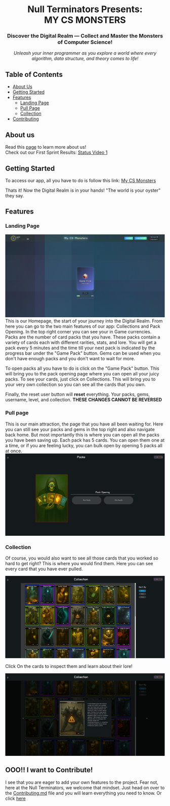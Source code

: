 <h1 align="center">
    Null Terminators Presents:
    <br>
    MY CS MONSTERS
</h1>

<article align="center">

### **Discover the Digital Realm** — **Collect and Master the Monsters of Computer Science!**
*Unleash your inner programmer as you explore a world where every algorithm, data structure, and theory comes to life!*
</article>

## Table of Contents
- [About Us](#about-us)
- [Getting Started](#getting-started)
- [Features](#features)
    - [Landing Page](#landing-page)
    - [Pull Page](#pull-page)
    - [Collection](#collection)
- [Contributing](#ooo-i-want-to-contribute)

## About us 
Read this [page](https://github.com/cse110-sp25-group6/cse110-sp25-group6/blob/main/admin/team.md) to learn more about us! 
<br>
Check out our First Sprint Results: [Status Video 1](https://youtu.be/zg7NDSaTIAg)

## Getting Started
To access our app, all you have to do is follow this link: [My CS Monsters](https://cse110-sp25-group6.github.io/cse110-sp25-group6/homepage/index.html)

Thats it! Now the Digital Realm is in your hands! "The world is your oyster" they say.

## Features
### Landing Page
![homepage](/admin/assets/homepage.png)
This is our Homepage, the start of your journey into the Digital Realm. From here you can go to the two main features of our app: Collections and Pack Opening. In the top right corner you can see your in Game currencies. Packs are the number of card packs that you have. These packs contain a variety of cards each with different rarities, stats, and lore. You will get a pack every 5 minutes and the time till your next pack is indicated by the progress bar under the "Game Pack" button. Gems can be used when you don't have enough packs and you don't want to wait for more. 

To open packs all you have to do is click on the "Game Pack" button. This will bring you to the pack opening page where you can open all your juicy packs. To see your cards, just click on Collections. This will bring you to your very own collection so you can see all the cards that you own.

Finally, the reset user button will **reset** everything. Your packs, gems, username, level, and collection. **THESE CHANGES CANNOT BE REVERSED**

### Pull page
This is our main attraction, the page that you have all been waiting for. Here you can still see your packs and gems in the top right and also navigate back home. But most importantly this is where you can open all the packs you have been saving up. Each pack has 5 cards. You can open them one at a time, or if you are feeling lucky, you can bulk open by opening 5 packs all at once. 
![Pull Page](/admin/assets/pullpage.png)

### Collection
Of course, you would also want to see all those cards that you worked so hard to get right? This is where you would find them. Here you can see every card that you have ever pulled. 

![Collections](/admin/assets/collection.png)

Click On the cards to inspect them and learn about their lore!

![Inspect](/admin/assets/inspect.png)

## OOO!! I want to Contribute!
I see that you are eager to add your own features to the project. Fear not, here at the Null Terminators, we welcome that mindset. Just head on over to the [Contributing.md](/CONTRIBUTING.md) file and you will learn everything you need to know. Or click [here](/CONTRIBUTING.md)